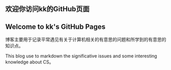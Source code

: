 ## 欢迎你访问kk的GitHub页面

## Welcome to kk's GitHub Pages


博客主要用于记录平常遇见有关于计算机相关的有意思的问题和所学到的有意思的知识点。

This blog use to markdown the significative issues and some interesting knowledge about CS。